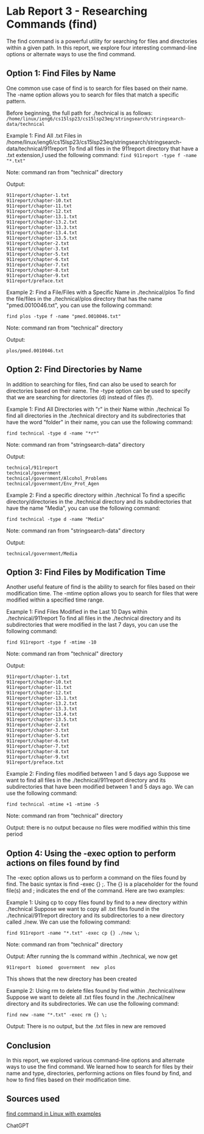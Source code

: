 # Lab Report 3 - Researching Commands (find)
The find command is a powerful utility for searching for files and directories within a given path. In this report, we explore four interesting command-line options or alternate ways to use the find command.

## Option 1: Find Files by Name
One common use case of find is to search for files based on their name. The -name option allows you to search for files that match a specific pattern.

Before beginning, the full path for ./technical is as follows: ```/home/linux/ieng6/cs15lsp23/cs15lsp23eq/stringsearch/stringsearch-data/technical```

Example 1: Find All .txt Files in /home/linux/ieng6/cs15lsp23/cs15lsp23eq/stringsearch/stringsearch-data/technical/911report
To find all files in the 911report directory that have a .txt extension,I used the following command:
```find 911report -type f -name "*.txt"```

Note: command ran from "technical" directory

Output:
```
911report/chapter-1.txt
911report/chapter-10.txt
911report/chapter-11.txt
911report/chapter-12.txt
911report/chapter-13.1.txt
911report/chapter-13.2.txt
911report/chapter-13.3.txt
911report/chapter-13.4.txt
911report/chapter-13.5.txt
911report/chapter-2.txt
911report/chapter-3.txt
911report/chapter-5.txt
911report/chapter-6.txt
911report/chapter-7.txt
911report/chapter-8.txt
911report/chapter-9.txt
911report/preface.txt
```

Example 2: Find a File/Files with a Specific Name in ./technical/plos
To find the file/files in the ./technical/plos directory that has the name "pmed.0010046.txt", you can use the following command:

```find plos -type f -name "pmed.0010046.txt"```

Note: command ran from "technical" directory

Output:
```
plos/pmed.0010046.txt
```


## Option 2: Find Directories by Name
In addition to searching for files, find can also be used to search for directories based on their name. The -type option can be used to specify that we are searching for directories (d) instead of files (f).

Example 1: Find All Directories with "r" in their Name within ./technical
To find all directories in the ./technical directory and its subdirectories that have the word "folder" in their name, you can use the following command:
```
find technical -type d -name "*r*"
```
Note: command ran from "stringsearch-data" directory

Output:
```
technical/911report
technical/government
technical/government/Alcohol_Problems
technical/government/Env_Prot_Agen
```

Example 2: Find a specific directory within ./technical
To find a specific directory/directories in the ./technical directory and its subdirectories that have the name "Media", you can use the following command:
```
find technical -type d -name "Media"
```

Note: command ran from "stringsearch-data" directory

Output:
```
technical/government/Media
```

## Option 3: Find Files by Modification Time
Another useful feature of find is the ability to search for files based on their modification time. The -mtime option allows you to search for files that were modified within a specified time range.

Example 1: Find Files Modified in the Last 10 Days within ./technical/911report
To find all files in the ./technical directory and its subdirectories that were modified in the last 7 days, you can use the following command:
```
find 911report -type f -mtime -10
```

Note: command ran from "technical" directory

Output:
```
911report/chapter-1.txt
911report/chapter-10.txt
911report/chapter-11.txt
911report/chapter-12.txt
911report/chapter-13.1.txt
911report/chapter-13.2.txt
911report/chapter-13.3.txt
911report/chapter-13.4.txt
911report/chapter-13.5.txt
911report/chapter-2.txt
911report/chapter-3.txt
911report/chapter-5.txt
911report/chapter-6.txt
911report/chapter-7.txt
911report/chapter-8.txt
911report/chapter-9.txt
911report/preface.txt
```

Example 2: Finding files modified between 1 and 5 days ago
Suppose we want to find all files in the ./technical/911report directory and its subdirectories that have been modified between 1 and 5 days ago. We can use the following command:

```find technical -mtime +1 -mtime -5```

Note: command ran from "technical" directory

Output: there is no output because no files were modified within this time period

## Option 4: Using the -exec option to perform actions on files found by find
The -exec option allows us to perform a command on the files found by find. The basic syntax is find <directory> -exec <command> {} \;. The {} is a placeholder for the found file(s) and \; indicates the end of the command. Here are two examples:

Example 1: Using cp to copy files found by find to a new directory within ./technical
Suppose we want to copy all .txt files found in the ./technical/911report directory and its subdirectories to a new directory called ./new. We can use the following command:

```find 911report -name "*.txt" -exec cp {} ./new \;```
  
Note: command ran from "technical" directory
  
Output: After running the ls command within ./technical, we now get

``` 911report  biomed  government  new  plos ```
  
  This shows that the new directory has been created 

Example 2: Using rm to delete files found by find within ./technical/new
Suppose we want to delete all .txt files found in the ./technical/new directory and its subdirectories. We can use the following command:

```
find new -name "*.txt" -exec rm {} \;
```
Output: There is no output, but the .txt files in new are removed

## Conclusion
In this report, we explored various command-line options and alternate ways to use the find command. We learned how to search for files by their name and type, directories, performing actions on files found by find, and how to find files based on their modification time.

## Sources used
[find command in Linux with examples](https://www.geeksforgeeks.org/find-command-in-linux-with-examples/)
  
ChatGPT
